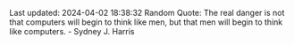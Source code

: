 Last updated: 2024-04-02 18:38:32
Random Quote: The real danger is not that computers will begin to think like men, but that men will begin to think like computers. - Sydney J. Harris